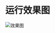 # 运行效果图
![效果图](https://github.com/YangShaoXiong/LikeSinaSportProgress/tree/master/screenshot/image.gif)